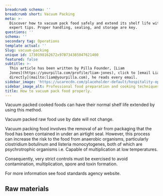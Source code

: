 ```yaml
---
breadcrumb schema: ''
breadcrumb short: Vacuum Packing
meta: >-
  Discover how to vacuum pack food safely and extend its shelf life with our
  expert tips. Proper handling, sealing, and storage are key.
questions: ''
schema: ''
secondary tag: Operations
template actual: ''
Slug: vacuum-packing
unique id: 1730198162672x970734385047621400
featured: false
subtitle: >-
  This article has been written by Pilla Founder, [Liam
  Jones](https://yourpilla.com/profile/liam-jones), click to [email Liam
  directly](mailto:liam@yourpilla.com), he reads every email.
sidebar_image: 'https://ucarecdn.com/placeholder-default/hospitality-operations.jpg'
sidebar_image_alt: Professional food preparation and cooking techniques
title: How to vacuum pack food properly.
---
```

Vacuum packed cooked foods can have their normal shelf life extended by using this method.

 Vacuum packed raw food use by date will not change.

 Vacuum packing food involves the removal of air from packaging that the food has been contained in under an airtight seal. However, this process can increase the risk to the food from anaerobic organisms, particularly clostridium botulinum and listeria monocytogenes, both of which are psychrotrophic organisms i.e. Capable of multiplication at low temperatures.

 Consequently, very strict controls must be exercised to avoid contamination, multiplication, spore and toxin formation.

 For more information see food standards agency website.

 ## Raw materials
